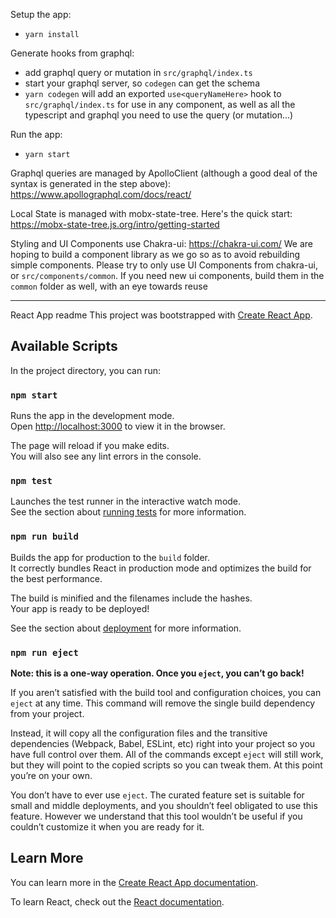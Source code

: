 Setup the app:

- `yarn install`

Generate hooks from graphql:

- add graphql query or mutation in `src/graphql/index.ts`
- start your graphql server, so `codegen` can get the schema
- `yarn codegen` will add an exported `use<queryNameHere>` hook to `src/graphql/index.ts` for use in any component, as well as all the typescript and graphql you need to use the query (or mutation...)

Run the app:

- `yarn start`

Graphql queries are managed by ApolloClient (although a good deal of the syntax is generated in the step above): https://www.apollographql.com/docs/react/

Local State is managed with mobx-state-tree. Here's the quick start:
https://mobx-state-tree.js.org/intro/getting-started

Styling and UI Components use Chakra-ui: https://chakra-ui.com/
We are hoping to build a component library as we go so as to avoid rebuilding simple components. Please try to only use UI Components from chakra-ui, or `src/components/common`. If you need new ui components, build them in the `common` folder as well, with an eye towards reuse

---

React App readme
This project was bootstrapped with [Create React App](https://github.com/facebook/create-react-app).

## Available Scripts

In the project directory, you can run:

### `npm start`

Runs the app in the development mode.<br>
Open [http://localhost:3000](http://localhost:3000) to view it in the browser.

The page will reload if you make edits.<br>
You will also see any lint errors in the console.

### `npm test`

Launches the test runner in the interactive watch mode.<br>
See the section about [running tests](https://facebook.github.io/create-react-app/docs/running-tests) for more information.

### `npm run build`

Builds the app for production to the `build` folder.<br>
It correctly bundles React in production mode and optimizes the build for the best performance.

The build is minified and the filenames include the hashes.<br>
Your app is ready to be deployed!

See the section about [deployment](https://facebook.github.io/create-react-app/docs/deployment) for more information.

### `npm run eject`

**Note: this is a one-way operation. Once you `eject`, you can’t go back!**

If you aren’t satisfied with the build tool and configuration choices, you can `eject` at any time. This command will remove the single build dependency from your project.

Instead, it will copy all the configuration files and the transitive dependencies (Webpack, Babel, ESLint, etc) right into your project so you have full control over them. All of the commands except `eject` will still work, but they will point to the copied scripts so you can tweak them. At this point you’re on your own.

You don’t have to ever use `eject`. The curated feature set is suitable for small and middle deployments, and you shouldn’t feel obligated to use this feature. However we understand that this tool wouldn’t be useful if you couldn’t customize it when you are ready for it.

## Learn More

You can learn more in the [Create React App documentation](https://facebook.github.io/create-react-app/docs/getting-started).

To learn React, check out the [React documentation](https://reactjs.org/).
